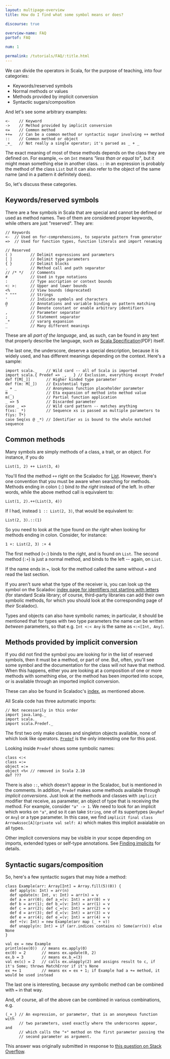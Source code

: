 ```yaml
---
layout: multipage-overview
title: How do I find what some symbol means or does?

discourse: true

overview-name: FAQ
partof: FAQ

num: 1

permalink: /tutorials/FAQ/:title.html
---
```

We can divide the operators in Scala, for the purpose of teaching, into four categories:

* Keywords/reserved symbols
* Normal methods or values
* Methods provided by implicit conversion
* Syntactic sugars/composition

And let's see some arbitrary examples:

    <-    // Keyword
    ->    // Method provided by implicit conversion
    <=    // Common method
    ++=   // Can be a common method or syntactic sugar involving ++ method
    ::    // Common method or object
    _+_   // Not really a single operator; it's parsed as _ + _

The exact meaning of most of these methods depends on the class they are defined
on. For example, `<=` on `Int` means _"less than or equal to"_, but it might
mean something else in another class.  `::` in an expression is probably the method of the class
`List` but it can also refer to the object of the same name (and in a pattern it
definitely does).

So, let's discuss these categories.

Keywords/reserved symbols
-------------------------

There are a few symbols in Scala that are special and cannot be defined or used as method names.
Two of them are considered proper keywords, while others are just "reserved". They are:

    // Keywords
    <-  // Used on for-comprehensions, to separate pattern from generator
    =>  // Used for function types, function literals and import renaming

    // Reserved
    ( )        // Delimit expressions and parameters
    [ ]        // Delimit type parameters
    { }        // Delimit blocks
    .          // Method call and path separator
    // /* */   // Comments
    #          // Used in type notations
    :          // Type ascription or context bounds
    <: >:      // Upper and lower bounds
    <%         // View bounds (deprecated)
    " """      // Strings
    '          // Indicate symbols and characters
    @          // Annotations and variable binding on pattern matching
    `          // Denote constant or enable arbitrary identifiers
    ,          // Parameter separator
    ;          // Statement separator
    _*         // vararg expansion
    _          // Many different meanings

These are all _part of the language_, and, as such, can be found in any text
that properly describe the language, such as [Scala Specification][1](PDF)
itself.

The last one, the underscore, deserve a special description, because it is
widely used, and has different meanings depending on the context. Here's a sample:

    import scala._    // Wild card -- all of Scala is imported
    import scala.{ Predef => _, _ } // Exclusion, everything except Predef
    def f[M[_]]       // Higher kinded type parameter
    def f(m: M[_])    // Existential type
    _ + _             // Anonymous function placeholder parameter
    m _               // Eta expansion of method into method value
    m(_)              // Partial function application
    _ => 5            // Discarded parameter
    case _ =>         // Wild card pattern -- matches anything
    f(xs: _*)         // Sequence xs is passed as multiple parameters to f(ys: T*)
    case Seq(xs @ _*) // Identifier xs is bound to the whole matched sequence

Common methods
--------------

Many symbols are simply methods of a class, a trait, or an object. For instance, if you do

    List(1, 2) ++ List(3, 4)

You'll find the method `++` right on the Scaladoc for [List][5]. However,
there's one convention that you must be aware when searching for methods.
Methods ending in colon (`:`) bind _to the right_ instead of the left. In other
words, while the above method call is equivalent to:

    List(1, 2).++(List(3, 4))

If I had, instead `1 :: List(2, 3)`, that would be equivalent to:

    List(2, 3).::(1)

So you need to look at the type found _on the right_ when looking for methods
ending in colon. Consider, for instance:

    1 +: List(2, 3) :+ 4

The first method (`+:`) binds to the right, and is found on `List`. The second
method (`:+`) is just a normal method, and binds to the left -- again, on
`List`.

If the name ends in `=`, look for the method called the same without `=` and
read the last section.

If you aren't sure what the type of the receiver is, you can look up the symbol
on the Scaladoc [index page for identifiers not starting with letters][2] (for
standard Scala library; of course, third-party libraries can add their own
symbolic methods, for which you should look at the corresponding page of _their_
Scaladoc).

Types and objects can also have symbolic names; in particular, it should be mentioned
that for types with two type parameters the name can be written _between_ parameters,
so that e.g. `Int <:< Any` is the same as `<:<[Int, Any]`.

Methods provided by implicit conversion
---------------------------------------

If you did not find the symbol you are looking for in the list of reserved symbols, then
it must be a method, or part of one. But, often, you'll see some symbol and the
documentation for the class will not have that method. When this happens,
either you are looking at a composition of one or more methods with something
else, or the method has been imported into scope, or is available through an
imported implicit conversion.

These can also be found in Scaladoc's [index][2], as mentioned above.

All Scala code has three automatic imports:

    // Not necessarily in this order
    import java.lang._
    import scala._
    import scala.Predef._

The first two only make classes and singleton objects available, none of which
look like operators. [`Predef`][3] is the only interesting one for this post.

Looking inside `Predef` shows some symbolic names:

    class <:<
    class =:=
    object =:=
    object <%< // removed in Scala 2.10
    def ???

There is also `::`, which doesn't appear in the Scaladoc, but is mentioned in the comments.
In addition, `Predef` makes some methods available through _implicit conversions_. Just
look at the methods and classes with `implicit` modifier that receive, as parameter, an
object of type that is receiving the method. For example, consider `"a" -> 1`. We need
to look for an implicit which works on `"a"`, and so it can take `String`, one of its
supertypes (`AnyRef` or `Any`) or a type parameter. In this case, we find
`implicit final class ArrowAssoc[A](private val self: A)` which makes this implicit
avaialable on all types.

Other implicit conversions may be visible in your scope depending on imports, extended types or
self-type annotations. See [Finding implicits](tutorials/FAQ/finding-implicits.html) for details.

Syntactic sugars/composition
-----------------------------

So, here's a few syntactic sugars that may hide a method:

    class Example(arr: Array[Int] = Array.fill(5)(0)) {
      def apply(n: Int) = arr(n)
      def update(n: Int, v: Int) = arr(n) = v
      def a = arr(0); def a_=(v: Int) = arr(0) = v
      def b = arr(1); def b_=(v: Int) = arr(1) = v
      def c = arr(2); def c_=(v: Int) = arr(2) = v
      def d = arr(3); def d_=(v: Int) = arr(3) = v
      def e = arr(4); def e_=(v: Int) = arr(4) = v
      def +(v: Int) = new Example(arr map (_ + v))
      def unapply(n: Int) = if (arr.indices contains n) Some(arr(n)) else None
    }

    val ex = new Example
    println(ex(0))  // means ex.apply(0)
    ex(0) = 2       // means ex.update(0, 2)
    ex.b = 3        // means ex.b_=(3)
    val ex(c) = 2   // calls ex.unapply(2) and assigns result to c, if it's Some; throws MatchError if it's None
    ex += 1         // means ex = ex + 1; if Example had a += method, it would be used instead

The last one is interesting, because *any* symbolic method can be combined with `=` in that way.

And, of course, all of the above can be combined in various combinations, e.g.

    (_+_) // An expression, or parameter, that is an anonymous function with
          // two parameters, used exactly where the underscores appear, and
          // which calls the "+" method on the first parameter passing the
          // second parameter as argument.

This answer was originally submitted in response to [this question on Stack Overflow][6].

  [1]: http://scala-lang.org/files/archive/spec/2.11/
  [2]: http://www.scala-lang.org/api/current/index.html#index.index-_
  [3]: http://www.scala-lang.org/api/current/index.html#scala.Predef$
  [4]: http://www.scala-lang.org/api/current/scala/Predef$$ArrowAssoc.html
  [5]: http://www.scala-lang.org/api/current/index.html#scala.collection.immutable.List
  [6]: http://stackoverflow.com/q/7888944/53013
